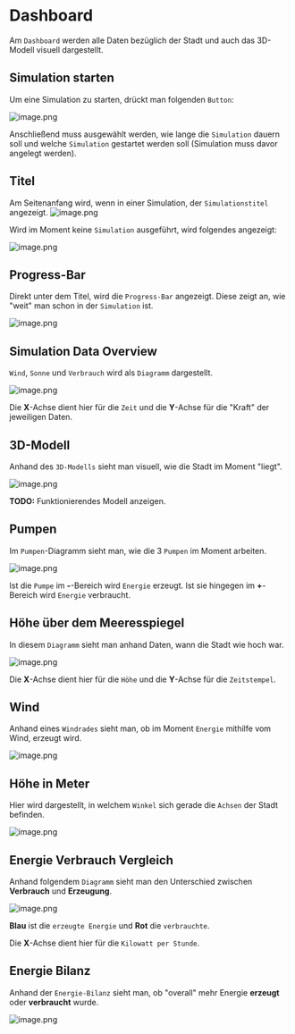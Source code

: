 # Dashboard
Am `Dashboard` werden alle Daten bezüglich der Stadt und auch das 3D-Modell visuell dargestellt.

## Simulation starten
Um eine Simulation zu starten, drückt man folgenden `Button`:

![image.png](/.attachments/image-33e1e23e-13bf-4c09-9b9d-77378ce5f2c9.png)

Anschließend muss ausgewählt werden, wie lange die `Simulation` dauern soll und welche `Simulation` gestartet werden soll (Simulation muss davor angelegt werden).

## Titel
Am Seitenanfang wird, wenn in einer Simulation, der `Simulationstitel` angezeigt.
![image.png](/.attachments/image-259ae742-87b8-405e-922e-7536eec7b674.png)

Wird im Moment keine `Simulation` ausgeführt, wird folgendes angezeigt:

![image.png](/.attachments/image-23d35f16-5948-4c37-8d9e-41ce383ad219.png)

## Progress-Bar
Direkt unter dem Titel, wird die `Progress-Bar` angezeigt. Diese zeigt an, wie "weit" man schon in der `Simulation` ist.

![image.png](/.attachments/image-602b7daa-ece5-4c27-b387-97de045e130c.png)

## Simulation Data Overview
`Wind`, `Sonne` und `Verbrauch` wird als `Diagramm` dargestellt.

![image.png](/.attachments/image-e26b7f5b-afc1-49f0-b52b-07b2c8d3e80f.png)

Die **X**-Achse dient hier für die `Zeit` und die **Y**-Achse für die "Kraft" der jeweiligen Daten.

## 3D-Modell
Anhand des `3D-Modells` sieht man visuell, wie die Stadt im Moment "liegt".

![image.png](/.attachments/image-2a4504c9-cfb3-41c0-9ee0-5d81e126d116.png)

**TODO:** Funktionierendes Modell anzeigen.

## Pumpen
Im `Pumpen`-Diagramm sieht man, wie die 3 `Pumpen` im Moment arbeiten.

![image.png](/.attachments/image-47a76577-ff88-4e75-8936-358294f732ab.png)

Ist die `Pumpe` im **-**-Bereich wird `Energie` erzeugt. Ist sie hingegen im **+**-Bereich wird `Energie` verbraucht.

## Höhe über dem Meeresspiegel
In diesem `Diagramm` sieht man anhand Daten, wann die Stadt wie hoch war.

![image.png](/.attachments/image-8ad54f45-6297-4751-a111-3d70ce691e01.png)

Die **X**-Achse dient hier für die `Höhe` und die **Y**-Achse für die `Zeitstempel`.

## Wind
Anhand eines `Windrades` sieht man, ob im Moment `Energie` mithilfe vom Wind, erzeugt wird.

![image.png](/.attachments/image-8c43f827-63a3-4a7a-af0d-ba92dfd27cd3.png)

## Höhe in Meter
Hier wird dargestellt, in welchem `Winkel` sich gerade die `Achsen` der Stadt befinden.

![image.png](/.attachments/image-b4be0048-a34f-4401-8424-c430d14490d5.png)

## Energie Verbrauch Vergleich
Anhand folgendem `Diagramm` sieht man den Unterschied zwischen **Verbrauch** und **Erzeugung**.

![image.png](/.attachments/image-f2a7374d-b0b8-4e40-82d6-f4520dc07b91.png)

**Blau** ist die `erzeugte Energie` und **Rot** die `verbrauchte`. 

Die **X**-Achse dient hier für die `Kilowatt per Stunde`.

## Energie Bilanz
Anhand der `Energie-Bilanz` sieht man, ob "overall" mehr Energie **erzeugt** oder **verbraucht** wurde.

![image.png](/.attachments/image-828b0332-ae02-44b4-b5d0-e24840f060c3.png)